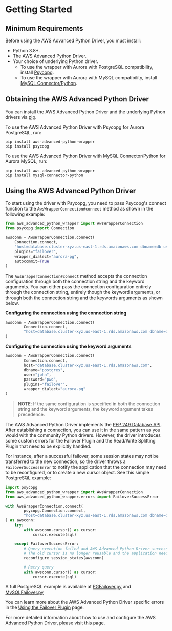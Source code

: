 # Getting Started

## Minimum Requirements

Before using the AWS Advanced Python Driver, you must install:

- Python 3.8+.
- The AWS Advanced Python Driver.
- Your choice of underlying Python driver. 
  - To use the wrapper with Aurora with PostgreSQL compatibility, install [Psycopg](https://github.com/psycopg/psycopg).
  - To use the wrapper with Aurora with MySQL compatibility, install [MySQL Connector/Python](https://github.com/mysql/mysql-connector-python).

## Obtaining the AWS Advanced Python Driver

You can install the AWS Advanced Python Driver and the underlying Python drivers via [pip](https://pip.pypa.io/en/stable/).

To use the AWS Advanced Python Driver with Psycopg for Aurora PostgreSQL, run:

```shell
pip install aws-advanced-python-wrapper
pip install psycopg
```

To use the AWS Advanced Python Driver with MySQL Connector/Python for Aurora MySQL, run:
```shell
pip install aws-advanced-python-wrapper
pip install mysql-connector-python
```

## Using the AWS Advanced Python Driver

To start using the driver with Psycopg, you need to pass Psycopg's connect function to the `AwsWrapperConnection#connect` method as shown in the following example:

```python
from aws_advanced_python_wrapper import AwsWrapperConnection
from psycopg import Connection

awsconn = AwsWrapperConnection.connect(
    Connection.connect,
    "host=database.cluster-xyz.us-east-1.rds.amazonaws.com dbname=db user=john password=pwd",
    plugins="failover",
    wrapper_dialect="aurora-pg",
    autocommit=True
)
```
The `AwsWrapperConnection#connect` method accepts the connection configuration through both the connection string and the keyword arguments.
You can either pass the connection configuration entirely through the connection string, entirely though the keyword arguments, or through both the connection string and the keywords arguments as shown below.

**Configuring the connection using the connection string**
```python
awsconn = AwsWrapperConnection.connect(
        Connection.connect,
        "host=database.cluster-xyz.us-east-1.rds.amazonaws.com dbname=db user=john password=pwd plugins=failover wrapper_dialect=aurora-pg"
)
```

**Configuring the connection using the keyword arguments**
```python
awsconn = AwsWrapperConnection.connect(
        Connection.connect,
        host="database.cluster-xyz.us-east-1.rds.amazonaws.com",
        dbname="postgres",
        user="john",
        password="pwd",
        plugins="failover",
        wrapper_dialect="aurora-pg"
)
```

> **NOTE**: If the same configuration is specified in both the connection string and the keyword arguments, the keyword argument takes precedence.

The AWS Advanced Python Driver implements the [PEP 249 Database API](https://peps.python.org/pep-0249/).
After establishing a connection, you can use it in the same pattern as you would with the community Python drivers.
However, the driver introduces some custom errors for the Failover Plugin and the Read/Write Splitting Plugin that need to be explicitly handled.

For instance, after a successful failover, some session states may not be transferred to the new connection, so the driver throws a `FailoverSuccessError` to notify the application that the connection may need to be reconfigured, or to create a new cursor object.
See this simple PostgreSQL example:

```python
import psycopg
from aws_advanced_python_wrapper import AwsWrapperConnection
from aws_advanced_python_wrapper.errors import FailoverSuccessError

with AwsWrapperConnection.connect(
        psycopg.Connection.connect,
        "host=database.cluster-xyz.us-east-1.rds.amazonaws.com dbname=db user=john password=pwd"
) as awsconn:
    try:
        with awsconn.cursor() as cursor:
            cursor.execute(sql)

    except FailoverSuccessError:
        # Query execution failed and AWS Advanced Python Driver successfully failed over to an available instance.
        # The old cursor is no longer reusable and the application needs to reconfigure sessions states.
        reconfigure_session_states(awsconn)

        # Retry query
        with awsconn.cursor() as cursor:
            cursor.execute(sql)
```
A full PostgreSQL example is available at [PGFailover.py](./examples/PGFailover.py) and [MySQLFailover.py](./examples/MySQLFailover.py) 

You can learn more about the AWS Advanced Python Driver specific errors in the [Using the Failover Plugin](./using-the-python-driver/using-plugins/UsingTheFailoverPlugin.md#Failover-Errors) page.

For more detailed information about how to use and configure the AWS Advanced Python Driver, please visit [this page](./using-the-python-driver/UsingThePythonDriver.md).

